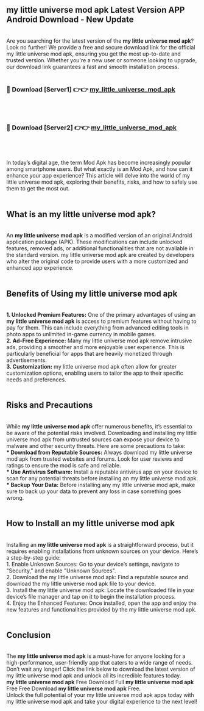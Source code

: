 ## my little universe mod apk Latest Version APP Android Download - New Update
<br>
Are you searching for the latest version of the <strong>my little universe mod apk</strong>? Look no further! We provide a free and secure download link for the official my little universe mod apk, ensuring you get the most up-to-date and trusted version. Whether you're a new user or someone looking to upgrade, our download link guarantees a fast and smooth installation process.
<br>
<br>
<h3>🔴 Download [Server1] 👉👉 <a href="https://modyolo.store/my+little+universe+mod+apk">my_little_universe_mod_apk</a></h3><br>
<br>
<h3>🔴 Download [Server2] 👉👉 <a href="https://modyolo.store/my+little+universe+mod+apk">my_little_universe_mod_apk</a></h3><br>
<br>
<br>
In today’s digital age, the term Mod Apk has become increasingly popular among smartphone users. But what exactly is an Mod Apk, and how can it enhance your app experience? This article will delve into the world of my little universe mod apk, exploring their benefits, risks, and how to safely use them to get the most out.
<br>
<br>
<h2>What is an my little universe mod apk?</h2>
<br>
An <strong>my little universe mod apk</strong> is a modified version of an original Android application package (APK). These modifications can include unlocked features, removed ads, or additional functionalities that are not available in the standard version. my little universe mod apk are created by developers who alter the original code to provide users with a more customized and enhanced app experience.
<br>
<br>
<h2>Benefits of Using my little universe mod apk</h2>
<br>
<strong> 1. Unlocked Premium Features:</strong> One of the primary advantages of using an <strong>my little universe mod apk</strong> is access to premium features without having to pay for them. This can include everything from advanced editing tools in photo apps to unlimited in-game currency in mobile games.
<br>
<strong> 2. Ad-Free Experience:</strong> Many my little universe mod apk remove intrusive ads, providing a smoother and more enjoyable user experience. This is particularly beneficial for apps that are heavily monetized through advertisements.
<br>
<strong> 3. Customization:</strong> my little universe mod apk often allow for greater customization options, enabling users to tailor the app to their specific needs and preferences.
<br>
<br>
<h2>Risks and Precautions</h2>
<br>
While <strong>my little universe mod apk</strong> offer numerous benefits, it’s essential to be aware of the potential risks involved. Downloading and installing my little universe mod apk from untrusted sources can expose your device to malware and other security threats. Here are some precautions to take:
<br>
<strong> * Download from Reputable Sources:</strong> Always download my little universe mod apk from trusted websites and forums. Look for user reviews and ratings to ensure the mod is safe and reliable.
<br>
<strong> * Use Antivirus Software:</strong> Install a reputable antivirus app on your device to scan for any potential threats before installing an my little universe mod apk.
<br>
<strong> * Backup Your Data:</strong> Before installing any my little universe mod apk, make sure to back up your data to prevent any loss in case something goes wrong.
<br>
<br>
<h2>How to Install an my little universe mod apk</h2>
<br>
Installing an <strong>my little universe mod apk</strong> is a straightforward process, but it requires enabling installations from unknown sources on your device. Here’s a step-by-step guide:
<br>
 1. Enable Unknown Sources: Go to your device’s settings, navigate to "Security," and enable "Unknown Sources".
<br>
 2. Download the my little universe mod apk: Find a reputable source and download the my little universe mod apk file to your device.
<br>
 3. Install the my little universe mod apk: Locate the downloaded file in your device’s file manager and tap on it to begin the installation process.
<br>
 4. Enjoy the Enhanced Features: Once installed, open the app and enjoy the new features and functionalities provided by the my little universe mod apk.
<br>
<br>
<h2><strong>Conclusion</strong></h2>
<br>
The <strong>my little universe mod apk</strong> is a must-have for anyone looking for a high-performance, user-friendly app that caters to a wide range of needs. Don’t wait any longer! Click the link below to download the latest version of my little universe mod apk and unlock all its incredible features today.
<br>
<strong>my little universe mod apk</strong> Free Download Full <strong>my little universe mod apk</strong> Free Free Download <strong>my little universe mod apk</strong> Free.
<br>
Unlock the full potential of your my little universe mod apk apps today with my little universe mod apk and take your digital experience to the next level!